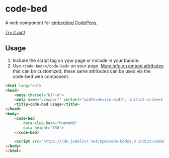 # code-bed
A web component for [embedded CodePens](https://blog.codepen.io/documentation/embedded-pens/).

[Try it out!](https://codepen.io/rcasto/pen/ExVoXKW)

## Usage
1. Include the script tag on your page or include in your bundle.
2. Use `<code-bed></code-bed>` on your page. [More info on embed attributes](https://blog.codepen.io/documentation/embedded-pens/#override-attributes-5) that can be customized, these same attributes can be used via the code-bed web component.

```html
<html lang="en">
<head>
    <meta charset="UTF-8">
    <meta name="viewport" content="width=device-width, initial-scale=1.0">
    <title>code-bed usage</title>
</head>
<body>
    <code-bed
        data-slug-hash="RwWxWNB"
        data-height="150">
    </code-bed>

    <script src="https://cdn.jsdelivr.net/npm/code-bed@1.0.2/dist/codebed.min.js"></script>
</body>
</html>
```